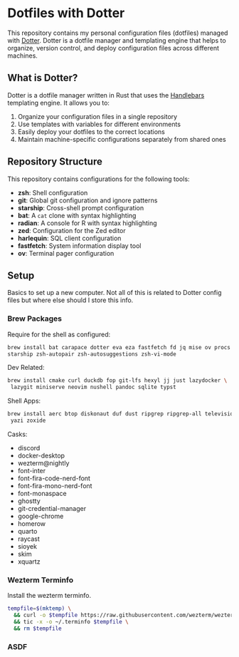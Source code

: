 # Dotfiles with Dotter

This repository contains my personal configuration files (dotfiles) managed with [Dotter](https://github.com/SuperCuber/dotter). Dotter is a dotfile manager and templating engine that helps to organize, version control, and deploy configuration files across different machines.

## What is Dotter?

Dotter is a dotfile manager written in Rust that uses the [Handlebars](https://handlebarsjs.com/) templating engine. It allows you to:

1. Organize your configuration files in a single repository
2. Use templates with variables for different environments
3. Easily deploy your dotfiles to the correct locations
4. Maintain machine-specific configurations separately from shared ones

## Repository Structure

This repository contains configurations for the following tools:

- **zsh**: Shell configuration
- **git**: Global git configuration and ignore patterns
- **starship**: Cross-shell prompt configuration
- **bat**: A `cat` clone with syntax highlighting
- **radian**: A console for R with syntax highlighting
- **zed**: Configuration for the Zed editor
- **harlequin**: SQL client configuration
- **fastfetch**: System information display tool
- **ov**: Terminal pager configuration

## Setup

Basics to set up a new computer. Not all of this is related to Dotter config
files but where else should I store this info.

### Brew Packages

Require for the shell as configured:

```sh
brew install bat carapace dotter eva eza fastfetch fd jq mise ov procs \
starship zsh-autopair zsh-autosuggestions zsh-vi-mode
```

Dev Related:

```sh
brew install cmake curl duckdb fop git-lfs hexyl jj just lazydocker \
 lazygit miniserve neovim nushell pandoc sqlite typst
```

Shell Apps:

```sh
brew install aerc btop diskonaut duf dust ripgrep ripgrep-all television \
 yazi zoxide
```

Casks:

- discord
- docker-desktop
- wezterm@nightly
- font-inter
- font-fira-code-nerd-font
- font-fira-mono-nerd-font
- font-monaspace
- ghostty
- git-credential-manager
- google-chrome
- homerow
- quarto
- raycast
- sioyek
- skim
- xquartz

### Wezterm Terminfo

Install the wezterm terminfo.

```sh
tempfile=$(mktemp) \
  && curl -o $tempfile https://raw.githubusercontent.com/wezterm/wezterm/main/termwiz/data/wezterm.terminfo \
  && tic -x -o ~/.terminfo $tempfile \
  && rm $tempfile

```

### ASDF
